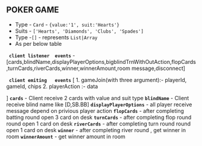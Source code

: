 ## POKER GAME

- Type - `Card` - `{value:'1', suit:'Hearts'}`
- Suits - `['Hearts', 'Diamonds', 'Clubs', 'Spades']`
- Type -`[]` - represents `List|Array`
- As per below table
 
**` client listener  events`** - [cards,blindName,displayPlayerOptions,bigblindTrnWithOutAction,flopCards,turnCards,riverCards,winner,winnerAmount,room message,disconnect]


**` client emiting   events`** [
    1.  gameJoin(with three argument):-  playerId, gameId, chips
    2. playerAction :- data
    
]
**`cards`** - Client receive 2 cards with value and suit type
**`blindName`** - Client receive blind name like [D,SB.BB]
**`displayPlayerOptions`** - all player receive message depend on privious player action 
**`flopCards`** - after completing batting round open 3 card on desk
**`turnCards`** -  after completing flop round round open 1 card on desk
**`riverCards`** - after completing turn round round open 1 card on desk
**`winner`** - after completing river round  , get winner in room 
**`winnerAmount`** - get winner amount  in room 





